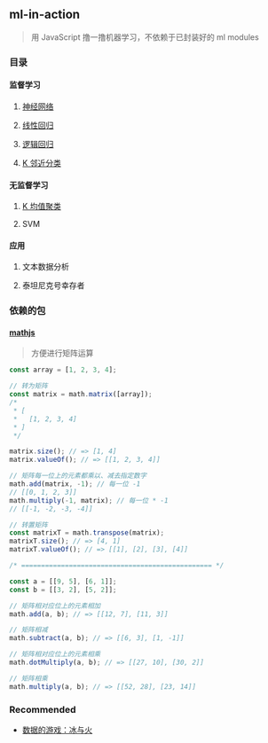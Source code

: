 ## ml-in-action

> 用 JavaScript 撸一撸机器学习，不依赖于已封装好的 ml modules

### 目录

#### 监督学习

1. [神经网络](./neural-network)

2. [线性回归](./linear-regression)

3. [逻辑回归](./logistic-regression)

4. [K 邻近分类](./knn)

#### 无监督学习

1. [K 均值聚类](./k-means)

2. SVM

#### 应用

1. 文本数据分析

2. 泰坦尼克号幸存者

### 依赖的包

#### [mathjs](http://mathjs.org/)

> 方便进行矩阵运算

```javascript
const array = [1, 2, 3, 4];

// 转为矩阵
const matrix = math.matrix([array]);
/*
 * [
 *   [1, 2, 3, 4]
 * ]
 */

matrix.size(); // => [1, 4]
matrix.valueOf(); // => [[1, 2, 3, 4]]

// 矩阵每一位上的元素都乘以、减去指定数字
math.add(matrix, -1); // 每一位 -1
// [[0, 1, 2, 3]]
math.multiply(-1, matrix); // 每一位 * -1
// [[-1, -2, -3, -4]]

// 转置矩阵
const matrixT = math.transpose(matrix);
matrixT.size(); // => [4, 1]
matrixT.valueOf(); // => [[1], [2], [3], [4]]

/* ================================================ */

const a = [[9, 5], [6, 1]];
const b = [[3, 2], [5, 2]];

// 矩阵相对应位上的元素相加
math.add(a, b); // => [[12, 7], [11, 3]]

// 矩阵相减
math.subtract(a, b); // => [[6, 3], [1, -1]]

// 矩阵相对应位上的元素相乘
math.dotMultiply(a, b); // => [[27, 10], [30, 2]]

// 矩阵相乘
math.multiply(a, b); // => [[52, 28], [23, 14]]
```

### Recommended

- [数据的游戏：冰与火](http://coolshell.cn/articles/10192.html)
